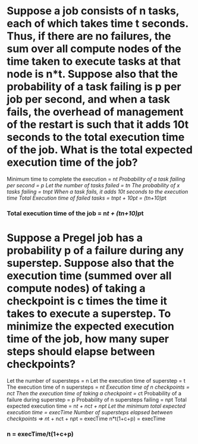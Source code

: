 # Suppose a job consists of n tasks, each of which takes time t seconds. Thus, if there are no failures, the sum over all compute nodes of the time taken to execute tasks at that node is n*t. Suppose also that the probability of a task failing is p per job per second, and when a task fails, the overhead of management of the restart is such that it adds 10t seconds to the total execution time of the job. What is the total expected execution time of the job?

Minimum time to complete the execution = n*t
Probability of a task failing per second = p
Let the number of tasks failed = tn
The probability of x tasks failing  = tn*p*t
When a task fails, it adds 10t seconds to the execution time
Total Execution time of failed tasks = tn*p*t + 10*p*t = (tn+10)p*t
### Total execution time of the job = n*t + (tn+10)p*t

# Suppose a Pregel job has a probability p of a failure during any superstep. Suppose also that the execution time (summed over all compute nodes) of taking a checkpoint is c times the time it takes to execute a superstep. To minimize the expected execution time of the job, how many super steps should elapse between checkpoints?

Let the number of supersteps = n
Let the execution time of superstep = t
The execution time of n supersteps = n*t
Execution time of n checkpoints = n*c*t
Then the execution time of taking a checkpoint = c*t
Probability of a failure during superstep = p
Probability of n supersteps failing = n*p*t
Total expected execution time = n*t + n*c*t + n*p*t
Let the minimum total expected execution time = execTime
Number of supersteps elapsed between checkpoints => 
n*t + n*c*t + n*p*t = execTime
n*t(1+c+p) = execTime
### n = execTime/t(1+c+p)
